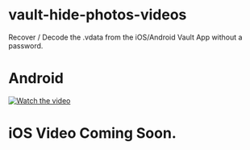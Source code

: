 # vault-hide-photos-videos
Recover / Decode the .vdata from the iOS/Android Vault App without a password.

# Android
[![Watch the video](https://i.imgur.com/qeBtzEH.png)](https://streamable.com/hhm78)

# iOS Video Coming Soon.
